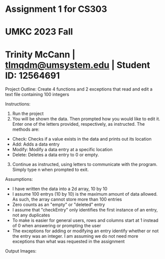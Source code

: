 # Assignment 1 for CS303
# UMKC 2023 Fall
# Trinity McCann | tlmqdm@umsystem.edu | Student ID: 12564691

Project Outline: 
Create 4 functions and 2 exceptions that read and edit a text file containing 100 integers

Instructions: 
1) Run the project
2) You will be shown the data. Then prompted how you would like to edit it. Enter one of the letters provided, respectively, as instructed. The methods are:
- Check: Checks if a value exists in the data and prints out its location
- Add: Adds a data entry
- Modify: Modify a data entry at a specific location
- Delete: Deletes a data entry to 0 or empty. 
3) Continue as instructed, using letters to communicate with the program. Simply type n when prompted to exit. 

Assumptions: 
- I have written the data into a 2d array, 10 by 10
- I assume 100 entrys (10 by 10) is the maximum amount of data allowed. As such, the array cannot store more than 100 entries
- Zero counts as an "empty" or "deleted" entry
- I assume that "checkEntry" only identifies the first instance of an entry, not any duplicates
- To make is easier for general users, rows and columns start at 1 instead of 0 when answering or prompting the user
- The exceptions for adding or modifying an entry identify whether or not the entry was an integer. I am assuming we do not need more exceptions than what was requested in the assignment

Output Images: 

